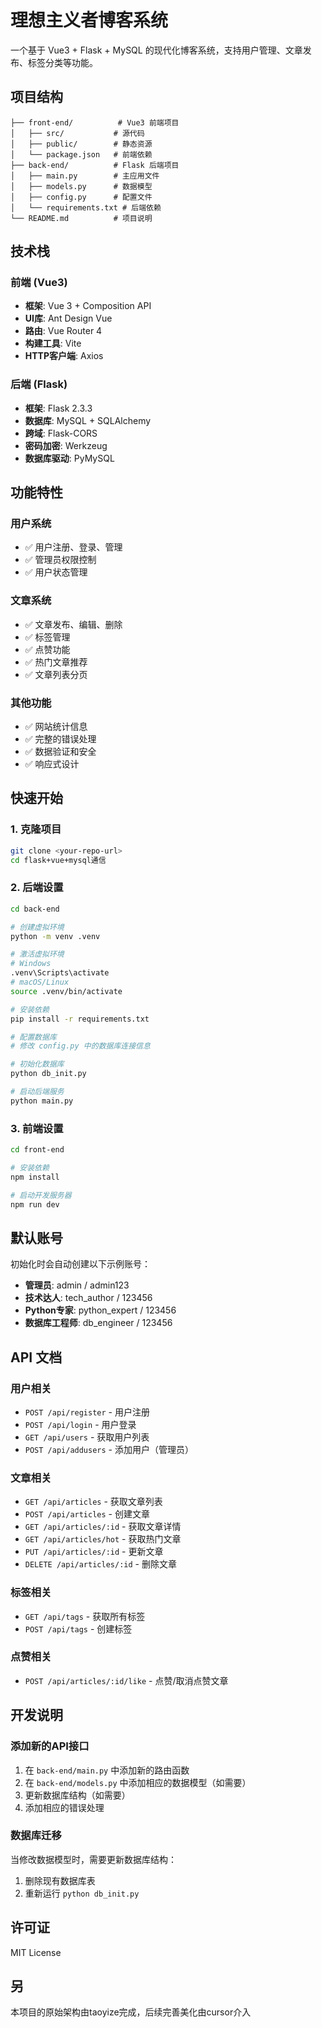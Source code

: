 # 理想主义者博客系统

一个基于 Vue3 + Flask + MySQL 的现代化博客系统，支持用户管理、文章发布、标签分类等功能。

## 项目结构

```
├── front-end/          # Vue3 前端项目
│   ├── src/           # 源代码
│   ├── public/        # 静态资源
│   └── package.json   # 前端依赖
├── back-end/          # Flask 后端项目
│   ├── main.py        # 主应用文件
│   ├── models.py      # 数据模型
│   ├── config.py      # 配置文件
│   └── requirements.txt # 后端依赖
└── README.md          # 项目说明
```

## 技术栈

### 前端 (Vue3)
- **框架**: Vue 3 + Composition API
- **UI库**: Ant Design Vue
- **路由**: Vue Router 4
- **构建工具**: Vite
- **HTTP客户端**: Axios

### 后端 (Flask)
- **框架**: Flask 2.3.3
- **数据库**: MySQL + SQLAlchemy
- **跨域**: Flask-CORS
- **密码加密**: Werkzeug
- **数据库驱动**: PyMySQL

## 功能特性

### 用户系统
- ✅ 用户注册、登录、管理
- ✅ 管理员权限控制
- ✅ 用户状态管理

### 文章系统
- ✅ 文章发布、编辑、删除
- ✅ 标签管理
- ✅ 点赞功能
- ✅ 热门文章推荐
- ✅ 文章列表分页

### 其他功能
- ✅ 网站统计信息
- ✅ 完整的错误处理
- ✅ 数据验证和安全
- ✅ 响应式设计

## 快速开始

### 1. 克隆项目
```bash
git clone <your-repo-url>
cd flask+vue+mysql通信
```

### 2. 后端设置
```bash
cd back-end

# 创建虚拟环境
python -m venv .venv

# 激活虚拟环境
# Windows
.venv\Scripts\activate
# macOS/Linux
source .venv/bin/activate

# 安装依赖
pip install -r requirements.txt

# 配置数据库
# 修改 config.py 中的数据库连接信息

# 初始化数据库
python db_init.py

# 启动后端服务
python main.py
```

### 3. 前端设置
```bash
cd front-end

# 安装依赖
npm install

# 启动开发服务器
npm run dev
```

## 默认账号

初始化时会自动创建以下示例账号：

- **管理员**: admin / admin123
- **技术达人**: tech_author / 123456
- **Python专家**: python_expert / 123456
- **数据库工程师**: db_engineer / 123456

## API 文档

### 用户相关
- `POST /api/register` - 用户注册
- `POST /api/login` - 用户登录
- `GET /api/users` - 获取用户列表
- `POST /api/addusers` - 添加用户（管理员）

### 文章相关
- `GET /api/articles` - 获取文章列表
- `POST /api/articles` - 创建文章
- `GET /api/articles/:id` - 获取文章详情
- `GET /api/articles/hot` - 获取热门文章
- `PUT /api/articles/:id` - 更新文章
- `DELETE /api/articles/:id` - 删除文章

### 标签相关
- `GET /api/tags` - 获取所有标签
- `POST /api/tags` - 创建标签

### 点赞相关
- `POST /api/articles/:id/like` - 点赞/取消点赞文章

## 开发说明

### 添加新的API接口
1. 在 `back-end/main.py` 中添加新的路由函数
2. 在 `back-end/models.py` 中添加相应的数据模型（如需要）
3. 更新数据库结构（如需要）
4. 添加相应的错误处理

### 数据库迁移
当修改数据模型时，需要更新数据库结构：
1. 删除现有数据库表
2. 重新运行 `python db_init.py`

## 许可证

MIT License

## 另
本项目的原始架构由taoyize完成，后续完善美化由cursor介入
